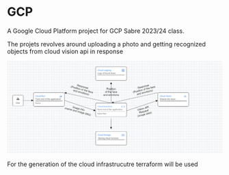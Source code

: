 # GCP
A Google Cloud Platform project for GCP Sabre 2023/24 class.

The projets revolves around uploading a photo and getting recognized objects from cloud vision api in response


![plot](./diagram.png)

For the generation of the cloud infrastrucutre terraform will be used
